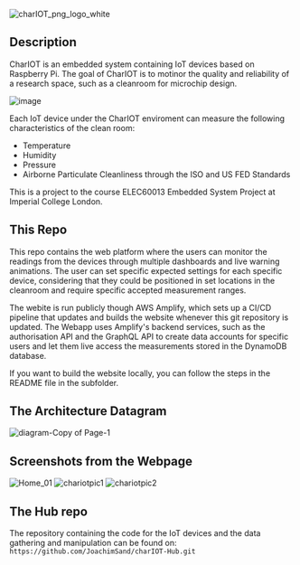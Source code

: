 ![charIOT_png_logo_white](https://user-images.githubusercontent.com/33195033/219667226-dd629b06-5053-4bb3-844f-c9c3ff54ae39.png)

## Description
CharIOT is an embedded system containing IoT devices based on Raspberry Pi. The goal of CharIOT is to motinor the quality and reliability of a research space, such as a cleanroom for microchip design. 

![image](https://user-images.githubusercontent.com/33195033/219664868-e8c6e34d-451f-4ce4-bfb4-a503b5631ca5.png)

Each IoT device under the CharIOT enviroment can measure the following characteristics of the clean room:
- Temperature
- Humidity
- Pressure
- Airborne Particulate Cleanliness through the ISO and US FED Standards

This is a project to the course ELEC60013 Embedded System Project at Imperial College London.

## This Repo

This repo contains the web platform where the users can monitor the readings from the devices through multiple dashboards and live warning animations. The user can set specific expected settings for each specific device, considering that they could be positioned in set locations in the cleanroom and require specific accepted measurement ranges.

The webite is run publicly though AWS Amplify, which sets up a CI/CD pipeline that updates and builds the website whenever this git repository is updated. The Webapp uses Amplify's backend services, such as the authorisation API and the GraphQL API to create data accounts for specific users and let them live access the measurements stored in the DynamoDB database.

If you want to build the website locally, you can follow the steps in the README file in the subfolder.

## The Architecture Datagram

![diagram-Copy of Page-1](https://user-images.githubusercontent.com/33195033/219667289-e2e850ad-40c4-400b-9083-eeff82336af6.png)

## Screenshots from the Webpage

![Home_01](https://user-images.githubusercontent.com/33195033/219667422-597b680c-0584-4b53-97af-4ff03162d08d.png)
![chariotpic1](https://user-images.githubusercontent.com/33195033/219667736-3fd2440f-5d6e-40da-94d5-09c1589703b6.png)
![chariotpic2](https://user-images.githubusercontent.com/33195033/219667746-be9eea0d-781e-4288-97b1-aabf77f983c6.png)



## The Hub repo 

The repository containing the code for the IoT devices and the data gathering and manipulation can be found on:
``https://github.com/JoachimSand/charIOT-Hub.git`` 
